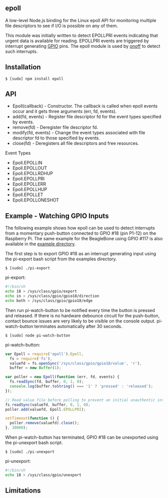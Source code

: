 ## epoll

A low-level Node.js binding for the Linux epoll API for monitoring multiple
file descriptors to see if I/O is possible on any of them.

This module was initially written to detect EPOLLPRI events indicating that
urgent data is available for reading. EPOLLPRI events are triggered by
interrupt generating [GPIO](https://www.kernel.org/doc/Documentation/gpio.txt)
pins. The epoll module is used by [onoff](https://github.com/fivdi/onoff)
to detect such interrupts.

## Installation

    $ [sudo] npm install epoll

## API

  * Epoll(callback) - Constructor. The callback is called when epoll events
    occur and it gets three arguments (err, fd, events).
  * add(fd, events) - Register file descriptor fd for the event types specified
    by events.
  * remove(fd) - Deregister file descriptor fd.
  * modify(fd, events) - Change the event types associated with file descriptor
    fd to those specified by events.
  * close(fd) - Deregisters all file descriptors and free resources.

Event Types

  * Epoll.EPOLLIN
  * Epoll.EPOLLOUT
  * Epoll.EPOLLRDHUP
  * Epoll.EPOLLPRI
  * Epoll.EPOLLERR
  * Epoll.EPOLLHUP
  * Epoll.EPOLLET
  * Epoll.EPOLLONESHOT

## Example - Watching GPIO Inputs

The following example shows how epoll can be used to detect interrupts from a
momentary push-button connected to GPIO #18 (pin P1-12) on the Raspberry Pi.
The same example for the BeagleBone using GPIO #117 is also available in the
[example directory](https://github.com/fivdi/epoll/tree/master/example/watch/button).

The first step is to export GPIO #18 as an interrupt generating input using
the pi-export bash script from the examples directory.

    $ [sudo] ./pi-export

pi-export:
```bash
#!/bin/sh
echo 18 > /sys/class/gpio/export
echo in > /sys/class/gpio/gpio18/direction
echo both > /sys/class/gpio/gpio18/edge
```

Then run pi-watch-button to be notified every time the button is pressed and
released. If there is no hardware debounce circuit for the push-button, contact
bounce issues are very likely to be visible on the console output.
pi-watch-button terminates automatically after 30 seconds.

    $ [sudo] node pi-watch-button


pi-watch-button:
```js
var Epoll = require('epoll').Epoll,
  fs = require('fs'),
  valuefd = fs.openSync('/sys/class/gpio/gpio18/value', 'r'),
  buffer = new Buffer(1);

var poller = new Epoll(function (err, fd, events) {
  fs.readSync(fd, buffer, 0, 1, 0);
  console.log(buffer.toString() === '1' ? 'pressed' : 'released');
});

// Read value file before polling to prevent an initial unauthentic interrupt
fs.readSync(valuefd, buffer, 0, 1, 0);
poller.add(valuefd, Epoll.EPOLLPRI);

setTimeout(function () {
  poller.remove(valuefd).close();
}, 30000);
```

When pi-watch-button has terminated, GPIO #18 can be unexported using the
pi-unexport bash script.

    $ [sudo] ./pi-unexport

pi-unexport:
```bash
#!/bin/sh
echo 18 > /sys/class/gpio/unexport
```

## Limitations

